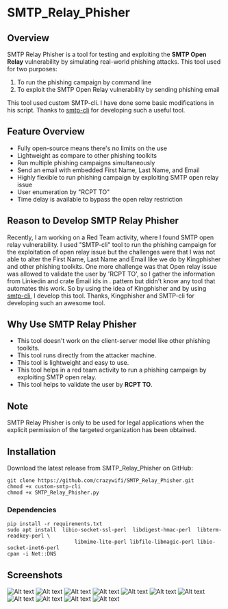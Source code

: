 # SMTP_Relay_Phisher

## Overview
SMTP Relay Phisher is a tool for testing and exploiting the **SMTP Open Relay** vulnerability by simulating real-world phishing attacks. 
This tool used for two purposes:

1. To run the phishing campaign by command line 
2. To exploit the SMTP Open Relay vulnerability by sending phishing email

This tool used custom SMTP-cli. I have done some basic modifications in his script.
Thanks to [smtp-cli](https://github.com/mludvig/smtp-cli) for developing such a useful tool.

## Feature Overview
* Fully open-source means there's no limits on the use
* Lightweight as compare to other phishing toolkits
* Run multiple phishing campaigns simultaneously
* Send an email with embedded First Name, Last Name, and Email
* Highly flexible to run phishing campaign by exploiting SMTP open relay issue
* User enumeration by "RCPT TO"
* Time delay is available to bypass the open relay restriction

## Reason to Develop SMTP Relay Phisher
Recently, I am working on a Red Team activity, where I found SMTP open relay vulnerability. I used "SMTP-cli" tool to run the phishing campaign for the exploitation of open relay issue but the challenges were that I was not able to alter the First Name, Last Name and Email like we do by Kingphisher and other phishing toolkits. One more challenge was that Open relay issue was allowed to validate the user by 'RCPT TO', so  I gather the information from Linkedin and crate Email ids in <FirstName>.<LastName> pattern but didn't know any tool that automates this work. So by using the idea of Kingphisher and by using [smtp-cli](https://github.com/mludvig/smtp-cli), I develop this tool. Thanks, Kingphisher and SMTP-cli for developing such an awesome tool.
  
## Why Use SMTP Relay Phisher
* This tool doesn't work on the client-server model like other phishing toolkits. 
* This tool runs directly from the attacker machine. 
* This tool is lightweight and easy to use.
* This tool helps in a red team activity to run a phishing campaign by exploiting SMTP open relay.
* This tool helps to validate the user by **RCPT TO**.

## Note
SMTP Relay Phisher is only to be used for legal applications when the explicit permission of the targeted organization has been obtained.

## Installation
Download the latest release from SMTP_Relay_Phisher on GitHub:
```
git clone https://github.com/crazywifi/SMTP_Relay_Phisher.git
chmod +x custom-smtp-cli
chmod +x SMTP_Relay_Phisher.py
```
### Dependencies
```
pip install -r requirements.txt
sudo apt install  libio-socket-ssl-perl  libdigest-hmac-perl  libterm-readkey-perl \
                      libmime-lite-perl libfile-libmagic-perl libio-socket-inet6-perl
cpan -i Net::DNS
```
## Screenshots
![Alt text](https://raw.githubusercontent.com/crazywifi/SMTP_Relay_Phisher/master/poc/1.PNG)
![Alt text](https://raw.githubusercontent.com/crazywifi/SMTP_Relay_Phisher/master/poc/2.PNG)
![Alt text](https://raw.githubusercontent.com/crazywifi/SMTP_Relay_Phisher/master/poc/3.PNG)
![Alt text](https://raw.githubusercontent.com/crazywifi/SMTP_Relay_Phisher/master/poc/10.PNG)
![Alt text](https://raw.githubusercontent.com/crazywifi/SMTP_Relay_Phisher/master/poc/4.PNG)
![Alt text](https://raw.githubusercontent.com/crazywifi/SMTP_Relay_Phisher/master/poc/5.PNG)
![Alt text](https://raw.githubusercontent.com/crazywifi/SMTP_Relay_Phisher/master/poc/11.PNG)
![Alt text](https://raw.githubusercontent.com/crazywifi/SMTP_Relay_Phisher/master/poc/6.PNG)
![Alt text](https://raw.githubusercontent.com/crazywifi/SMTP_Relay_Phisher/master/poc/7.PNG)
![Alt text](https://raw.githubusercontent.com/crazywifi/SMTP_Relay_Phisher/master/poc/8.PNG)
![Alt text](https://raw.githubusercontent.com/crazywifi/SMTP_Relay_Phisher/master/poc/9.png)
